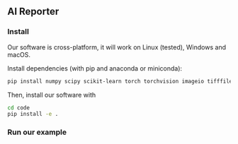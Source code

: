 ## AI Reporter

### Install
Our software is cross-platform, it will work on Linux (tested), Windows and macOS.

Install dependencies (with pip and anaconda or miniconda):
```bash
pip install numpy scipy scikit-learn torch torchvision imageio tifffile imagecodec
```
Then, install our software with
```bash
cd code
pip install -e .
```

### Run our example
